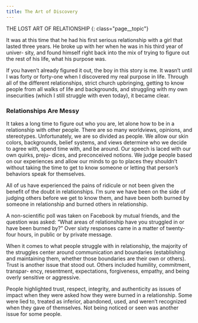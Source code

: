 ```yaml
---
title: The Art of Discovery
---
```


THE LOST ART OF RELATIONSHIP
{: class="page__topic"}

It was at this time that he had his first serious relationship with a girl that
lasted three years. He broke up with her when he was in his third year of univer-
sity, and found himself right back into the mix of trying to figure out the rest of
his life, what his purpose was.

If you haven’t already figured it out, the boy in this story is me.
It wasn’t until I was forty or forty-one when I discovered my real purpose in
life. Through all of the different relationships, strict church upbringing, getting to
know people from all walks of life and backgrounds, and struggling with my own
insecurities (which I still struggle with even today), it became clear.

### Relationships Are Messy

It takes a long time to figure out who you are, let alone how to be in a
relationship with other people. There are so many worldviews, opinions, and
stereotypes. Unfortunately, we are so divided as people. We allow our skin colors,
backgrounds, belief systems, and views determine who we decide to agree with,
spend time with, and be around. Our speech is laced with our own quirks, preju-
dices, and preconceived notions. We judge people based on our experiences and
allow our minds to go to places they shouldn’t without taking the time to get to
know someone or letting that person’s behaviors speak for themselves.

All of us have experienced the pains of ridicule or not been given the benefit
of the doubt in relationships. I’m sure we have been on the side of judging
others before we get to know them, and have been both burned by someone in
relationship and burned others in relationship.

A non-scientific poll was taken on Facebook by mutual friends, and the
question was asked: “What areas of relationship have you struggled in or have
been burned by?” Over sixty responses came in a matter of twenty-four hours,
in public or by private message.

When it comes to what people struggle with in relationship, the majority
of the struggles center around communication and boundaries (establishing and
maintaining them, whether those boundaries are their own or others). Trust is
another issue that stood out. Others included humility, commitment, transpar-
ency, resentment, expectations, forgiveness, empathy, and being overly sensitive
or aggressive.

People highlighted trust, respect, integrity, and authenticity as issues of impact
when they were asked how they were burned in a relationship. Some were lied
to, treated as inferior, abandoned, used, and weren’t recognized when they gave of
themselves. Not being noticed or seen was another issue for some people.